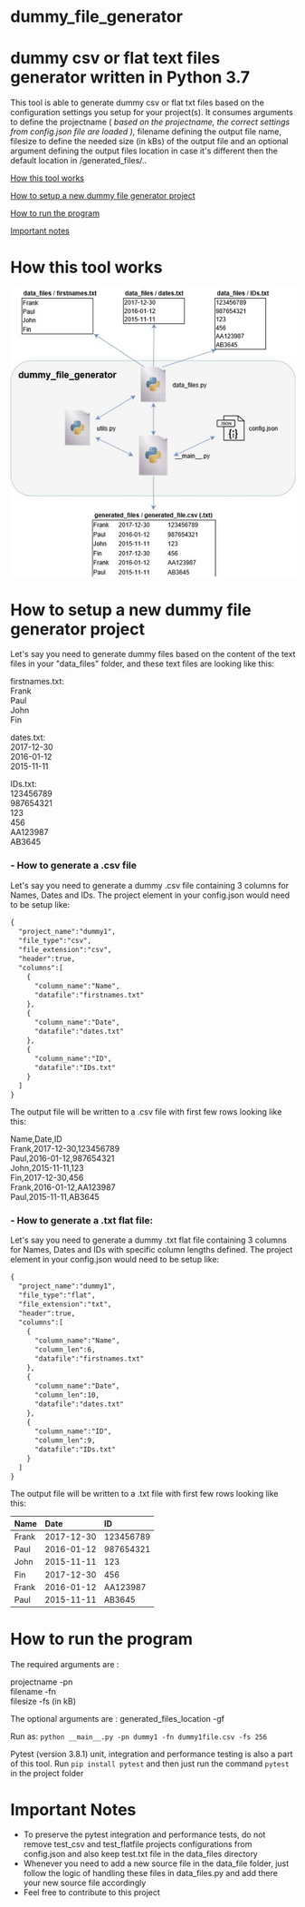 # dummy_file_generator
# dummy csv or flat text files generator written in Python 3.7

This tool is able to generate dummy csv or flat txt files based on the configuration settings you setup for your project(s).
It consumes arguments to define the projectname ( *based on the projectname, the correct settings from config.json file are loaded ),* filename defining the output file name, filesize to define the needed size (in kBs) of the output file and an optional argument defining the output files location in case it's different then the default location in /generated_files/..

[How this tool works](#how-this-tool-works)

[How to setup a new dummy file generator project](#how-to-setup-a-new-dummy-file-generator-project)

[How to run the program](#how-to-run-the-program)

[Important notes](#important-notes)


# How this tool works
![alt text][diagram]

[diagram]: https://github.com/datahappy1/dummy_file_generator/blob/master/docs/img/diagram.jpg "How this tool works"


# How to setup a new dummy file generator project

Let's say you need to generate dummy files based on the content of the text files in your "data_files" folder, and these text files are looking like this:

firstnames.txt:  <br />
Frank  <br />
Paul  <br />
John  <br />
Fin  <br />

dates.txt:  <br />
2017-12-30  <br />
2016-01-12  <br />
2015-11-11  <br />

IDs.txt:  <br />
123456789  <br />
987654321  <br />
123  <br />
456  <br />
AA123987  <br />
AB3645  <br />

### - How to generate a .csv file
Let's say you need to generate a dummy .csv file containing 3 columns for Names, Dates and IDs. 
The project element in your config.json would need to be setup like:

    {
      "project_name":"dummy1",
      "file_type":"csv",
      "file_extension":"csv",
      "header":true,
      "columns":[
        {
          "column_name":"Name",
          "datafile":"firstnames.txt"
        },
        {
          "column_name":"Date",
          "datafile":"dates.txt"
        },
        {
          "column_name":"ID",
          "datafile":"IDs.txt"
        }      
      ]
    }

The output file will be written to a .csv file with first few rows looking like this:

Name,Date,ID<br />
Frank,2017-12-30,123456789<br />
Paul,2016-01-12,987654321<br />
John,2015-11-11,123<br />
Fin,2017-12-30,456<br />
Frank,2016-01-12,AA123987<br />
Paul,2015-11-11,AB3645<br />

### - How to generate a .txt flat file:
Let's say you need to generate a dummy .txt flat file containing 3 columns for Names, Dates and IDs with specific column lengths defined. 
The project element in your config.json would need to be setup like:

    {
      "project_name":"dummy1",
      "file_type":"flat",
      "file_extension":"txt",
      "header":true,
      "columns":[
        {
          "column_name":"Name",
          "column_len":6,
          "datafile":"firstnames.txt"
        },
        {
          "column_name":"Date",
          "column_len":10,
          "datafile":"dates.txt"
        },
        {
          "column_name":"ID",
          "column_len":9,
          "datafile":"IDs.txt"
        }      
      ]
    }

The output file will be written to a .txt file with first few rows looking like this:

| Name   | Date       | ID        | 
| :----- | :--------- | :-------- | 
| Frank  | 2017-12-30 | 123456789 | 
| Paul   | 2016-01-12 | 987654321 | 
| John   | 2015-11-11 | 123       | 
| Fin    | 2017-12-30 | 456       | 
| Frank  | 2016-01-12 | AA123987  | 
| Paul   | 2015-11-11 | AB3645    | 



# How to run the program
The required arguments are :

projectname -pn <br />
filename -fn <br />
filesize -fs (in kB)

The optional arguments are :
generated_files_location -gf <br />

Run as:
`python __main__.py -pn dummy1 -fn dummy1file.csv -fs 256`

Pytest (version 3.8.1) unit, integration and performance testing is also a part of this tool.
Run `pip install pytest` and then just run the command `pytest` in the project folder

# Important Notes
- To preserve the pytest integration and performance tests, do not remove test_csv and test_flatfile projects configurations from config.json and also keep test.txt file in the data_files directory
- Whenever you need to add a new source file in the data_file folder, just follow the logic of handling these files in data_files.py and add there your new source file accordingly
- Feel free to contribute to this project
